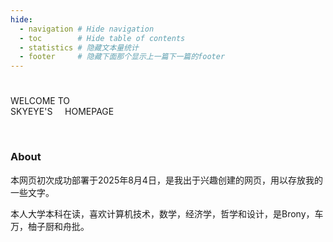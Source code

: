 ```yaml
---
hide:
  - navigation # Hide navigation
  - toc        # Hide table of contents
  - statistics # 隐藏文本量统计
  - footer     # 隐藏下面那个显示上一篇下一篇的footer
---
```


# 

<span class="special-text1" id="typewriter-line-1">WELCOME TO</span> 
<br>
<span class="special-text2" id="typewriter-line-2">SKYEYE'S</span>
&nbsp;&nbsp;&nbsp;&nbsp;<span class="special-text1" id="typewriter-line-3">HOMEPAGE</span>

<br>

### About

本网页初次成功部署于2025年8月4日，是我出于兴趣创建的网页，用以存放我的一些文字。

本人大学本科在读，喜欢计算机技术，数学，经济学，哲学和设计，是Brony，车万，柚子厨和舟批。